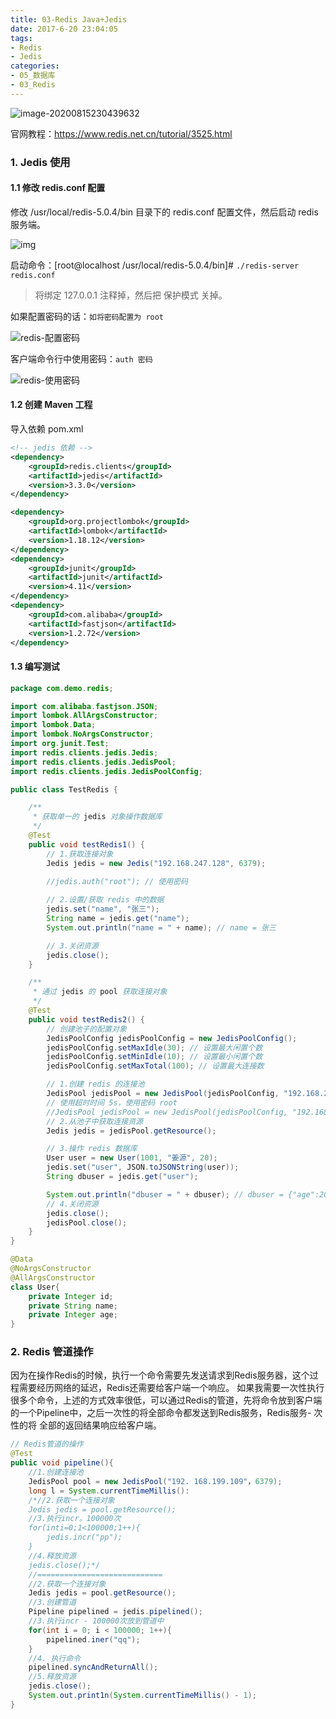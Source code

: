 ```yaml
---
title: 03-Redis Java+Jedis
date: 2017-6-20 23:04:05
tags:
- Redis
- Jedis
categories: 
- 05_数据库
- 03_Redis
---
```


![image-20200815230439632](https://jy-imgs.oss-cn-beijing.aliyuncs.com/img/20200815230440.png)

官网教程：https://www.redis.net.cn/tutorial/3525.html



### 1. Jedis 使用

#### 1.1 修改 redis.conf 配置

修改 /usr/local/redis-5.0.4/bin 目录下的 redis.conf 配置文件，然后启动 redis 服务端。

![img](https://jy-imgs.oss-cn-beijing.aliyuncs.com/img/20200706202550.png)

启动命令：[root@localhost /usr/local/redis-5.0.4/bin]# `./redis-server redis.conf`

> 将绑定 127.0.0.1 注释掉，然后把 保护模式 关掉。



如果配置密码的话：`如将密码配置为 root`

![redis-配置密码](https://jy-imgs.oss-cn-beijing.aliyuncs.com/img/20200707103053.png)

客户端命令行中使用密码：`auth 密码`

![redis-使用密码](https://jy-imgs.oss-cn-beijing.aliyuncs.com/img/20200707103120.png)



#### 1.2 创建 Maven 工程

导入依赖 pom.xml

```xml
<!-- jedis 依赖 -->
<dependency>
    <groupId>redis.clients</groupId>
    <artifactId>jedis</artifactId>
    <version>3.3.0</version>
</dependency>

<dependency>
    <groupId>org.projectlombok</groupId>
    <artifactId>lombok</artifactId>
    <version>1.18.12</version>
</dependency>
<dependency>
    <groupId>junit</groupId>
    <artifactId>junit</artifactId>
    <version>4.11</version>
</dependency>
<dependency>
    <groupId>com.alibaba</groupId>
    <artifactId>fastjson</artifactId>
    <version>1.2.72</version>
</dependency>
```





#### 1.3 编写测试

```java
package com.demo.redis;

import com.alibaba.fastjson.JSON;
import lombok.AllArgsConstructor;
import lombok.Data;
import lombok.NoArgsConstructor;
import org.junit.Test;
import redis.clients.jedis.Jedis;
import redis.clients.jedis.JedisPool;
import redis.clients.jedis.JedisPoolConfig;

public class TestRedis {

    /**
     * 获取单一的 jedis 对象操作数据库
     */
    @Test
    public void testRedis1() {
        // 1.获取连接对象
        Jedis jedis = new Jedis("192.168.247.128", 6379);

        //jedis.auth("root"); // 使用密码
        
        // 2.设置/获取 redis 中的数据
        jedis.set("name", "张三");
        String name = jedis.get("name");
        System.out.println("name = " + name); // name = 张三

        // 3.关闭资源
        jedis.close();
    }

    /**
     * 通过 jedis 的 pool 获取连接对象
     */
    @Test
    public void testRedis2() {
        // 创建池子的配置对象
        JedisPoolConfig jedisPoolConfig = new JedisPoolConfig();
        jedisPoolConfig.setMaxIdle(30); // 设置最大闲置个数
        jedisPoolConfig.setMinIdle(10); // 设置最小闲置个数
        jedisPoolConfig.setMaxTotal(100); // 设置最大连接数

        // 1.创建 redis 的连接池
        JedisPool jedisPool = new JedisPool(jedisPoolConfig, "192.168.247.128", 6379);
        // 使用超时时间 5s，使用密码 root
        //JedisPool jedisPool = new JedisPool(jedisPoolConfig, "192.168.247.128", 6379, 5000, "root");
        // 2.从池子中获取连接资源
        Jedis jedis = jedisPool.getResource();

        // 3.操作 redis 数据库
        User user = new User(1001, "姜源", 20);
        jedis.set("user", JSON.toJSONString(user));
        String dbuser = jedis.get("user");

        System.out.println("dbuser = " + dbuser); // dbuser = {"age":20,"id":1001,"name":"张三"}
        // 4.关闭资源
        jedis.close();
        jedisPool.close();
    }
}

@Data
@NoArgsConstructor
@AllArgsConstructor
class User{
    private Integer id;
    private String name;
    private Integer age;
}
```



### 2. Redis 管道操作

因为在操作Redis的时候，执行一个命令需要先发送请求到Redis服务器，这个过程需要经历网络的延迟，Redis还需要给客户端一个响应。
如果我需要一次性执行很多个命令，上述的方式效率很低，可以通过Redis的管道，先将命令放到客户端的一个Pipeline中，之后一次性的将全部命令都发送到Redis服务，Redis服务- 次性的将 全部的返回结果响应给客户端。

```java
// Redis管道的操作
@Test
public void pipeline(){
    //1.创建连接池
    JedisPool pool = new JedisPool("192. 168.199.109"，6379);
    long l = System.currentTimeMillis():
    /*//2.获取一个连接对象
    Jedis jedis = pool.getResource();
    //3.执行incr。100000次
    for(inti=0;1<100000;1++){
    	jedis.incr("pp");
    }
    //4.释放资源
    jedis.close();*/
    //============================
    //2.获取一个连接对象
    Jedis jedis = pool.getResource();
    //3.创建管道
    Pipeline pipelined = jedis.pipelined();
    //3.执行incr - 100000次放到管道中
    for(int i = 0; i < 100000; 1++){
    	pipelined.iner("qq");
    }
    //4. 执行命令
    pipelined.syncAndReturnAll();
    //5.释放资源
    jedis.close();
    System.out.print1n(System.currentTimeMillis() - 1);
}
```


